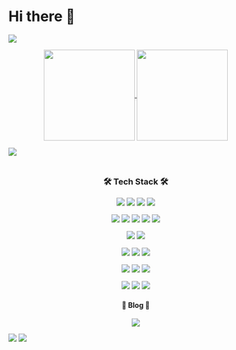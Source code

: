 # Hi there 🙌

<!-- ### hits
[![Hits](https://hits.seeyoufarm.com/api/count/incr/badge.svg?url=https%3A%2F%2Fgithub.com%2Fww8007&count_bg=%2379C83D&title_bg=%23555555&icon=&icon_color=%23E7E7E7&title=hits&edge_flat=false)](https://hits.seeyoufarm.com) -->

<img src="https://capsule-render.vercel.app/api?type=rect&color=timeGradient&height=200&width=400&section=header&text=Dong-Hyun-Jang&%20render&fontSize=70"/>

<p align="center">


<a href="https://github.com/ww8007">
  <img align="center" src="https://github-readme-stats.vercel.app/api?username=ww8007&theme=tokyonight" height="180"/>
</a>
<a href="https://github.com/ww8007">
  <img align="center" src="https://github-readme-stats.vercel.app/api/top-langs/?username=ww8007&theme=tokyonight&layout=compact&exclude_repo=OPNE-CV,Python,Project,AWS_Serverless,Google_Image_Crawling,MFC-WINDOW-PROGRAMMING)](https://github.com/anuraghazra/github-readme-stats"  height="180" />
</a>


</p>
<!-- <img src="https://conf.reactjs.org/tickets/Dudu-Kim" /> -->
 


<a href="https://github.com/devxb/gitanimals">
  <img src="https://render.gitanimals.org/farms/ww8007"/>
</a>

 
<br />
  <!-- <h3 align="center">I’m currently learning about React & TypeScript.</h3> -->
<br />
<h3 align="center"><b>🛠 Tech Stack 🛠</b></h3>

<p align="center">
<img src="https://img.shields.io/badge/TypeScript-3776AB?style=flat-square&logo=TypeScript&logoColor=white"/></a>
<img src="https://img.shields.io/badge/JavaScript-F7DF1E?style=flat-square&logo=JavaScript&logoColor=grey"/></a>
<img src="https://img.shields.io/badge/HTML5-E34F26?style=flat-square&logo=HTML5&logoColor=white"/>
<img src="https://img.shields.io/badge/CSS3-1572B6?style=flat-square&logo=CSS3&logoColor=white"/>
</p>
<p align="center">
<img src="https://img.shields.io/badge/React-61DAFB?style=flat-square&logo=React&logoColor=black"/></a>
<img src="https://img.shields.io/badge/Redux-764ABC?style=flat-square&logo=Redux&logoColor=white"/></a>
<img src="https://img.shields.io/badge/Redux Saga-999999?style=flat-square&logo=Redux-Saga&logoColor=white"/></a>
<img src="https://img.shields.io/badge/Jest-C21325?style=flat-square&logo=Jest&logoColor=white"/></a>
<img src="https://img.shields.io/badge/styled components-DB7093?style=flat-square&logo=styled-components&logoColor=white"/></a>
</p>
<p align="center">
<img src="https://img.shields.io/badge/React Native-0088CC?style=flat-square&logo=React&logoColor=black"/></a>
<img src="https://img.shields.io/badge/Expo-000020?style=flat-square&logo=Expo&logoColor=white"/></a>
</p>
<p align="center">
<img src="https://img.shields.io/badge/Docker-2496ED?style=flat-square&logo=Docker&logoColor=white"/></a>
<img src="https://img.shields.io/badge/NGINX-009639?style=flat-square&logo=NGINX&logoColor=white"/></a>
<img src="https://img.shields.io/badge/Node.js-339933?style=flat-square&logo=Node.js&logoColor=white"/>
</p>

<p align="center">
<img src="https://img.shields.io/badge/Python-007396?style=flat-square&logo=Python&logoColor=white"/>
<img src="https://img.shields.io/badge/C-A8B9CC?style=flat-square&logo=C&logoColor=white"/>
<img src="https://img.shields.io/badge/C++-00599C?style=flat-square&logo=C%2B%2B&logoColor=white"/>
</p>
</p>
<p align="center">
<img src="https://img.shields.io/badge/Amazon AWS-E95420?style=flat-square&logo=Amazon AWS&logoColor=white"/>
<img src="https://img.shields.io/badge/Firebase-FFCA28?style=flat-square&logo=Firebase&logoColor=white"/>
<img src="https://img.shields.io/badge/Google Cloud-F9AB00?style=flat-square&logo=Google Cloud&logoColor=white"/>

</p>

<h4 align="center"> 📒 Blog 📒 </h4>
<p align="center">
<a href="https://velog.io/@ww8007"><img src="https://img.shields.io/badge/-54B848?style=flat-square&logo=Vimeo&logoColor=white&logoWidth=410"/></a>
</p>
<img src="https://capsule-render.vercel.app/api?type=rect&color=timeGradient&height=150&section=footer&%20render&fontSize=90"/>

<a align="center" href="https://hits.seeyoufarm.com">
 <img src="https://hits.seeyoufarm.com/api/count/incr/badge.svg?url=https%3A%2F%2Fgithub.com%2Fww8007&count_bg=%2379C83D&title_bg=%23555555&icon=&icon_color=%23E7E7E7&title=hits&edge_flat=false"/>
</a>
